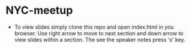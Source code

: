 # NYC-meetup

  - To view slides simply clone this repo and open index.html in you browser.
    Use right arrow to move to next section and down arrow to view slides
    within a section. The see the speaker notes press 's' key.
